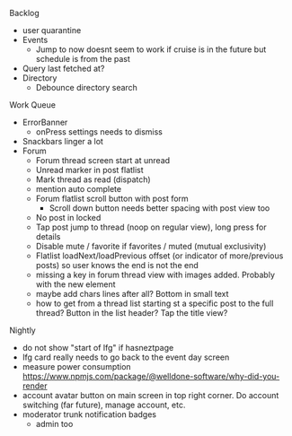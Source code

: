 Backlog
* user quarantine
* Events
  * Jump to now doesnt seem to work if cruise is in the future but schedule is from the past
* Query last fetched at?
* Directory
  * Debounce directory search

Work Queue
* ErrorBanner
  * onPress settings needs to dismiss
* Snackbars linger a lot
* Forum
  * Forum thread screen start at unread
  * Unread marker in post flatlist
  * Mark thread as read (dispatch)
  * mention auto complete
  * Forum flatlist scroll button with post form
    * Scroll down button needs better spacing with post view too
  * No post in locked
  * Tap post jump to thread (noop on regular view), long press for details
  * Disable mute / favorite if favorites / muted (mutual exclusivity)
  * Flatlist loadNext/loadPrevious offset (or indicator of more/previous posts) so user knows the end is not the end
  * missing a key in forum thread view with images added. Probably with the new element
  * maybe add chars lines after all? Bottom in small text
  * how to get from a thread list starting st a specific post to the full thread? Button in the list header? Tap the title view?

Nightly
* do not show "start of lfg" if hasneztpage
* lfg card really needs to go back to the event day screen
* measure power consumption https://www.npmjs.com/package/@welldone-software/why-did-you-render
* account avatar button on main screen in top right corner. Do account switching (far future), manage account, etc.
* moderator trunk notification badges
  * admin too
